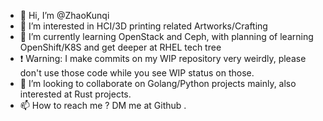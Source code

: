 - 👋 Hi, I’m @ZhaoKunqi
- 👀 I’m interested in HCI/3D printing related Artworks/Crafting
- 🌱 I’m currently learning OpenStack and Ceph, with planning of learning OpenShift/K8S and get deeper at RHEL tech tree
- ❗ Warning: I make commits on my WIP repository very weirdly, please don't use those code while you see WIP status on those.
- 💞️ I’m looking to collaborate on Golang/Python projects mainly, also interested at Rust projects.
- 📫 How to reach me ? DM me at Github .

<!-- ![my github activity graph](https://activity-graph.herokuapp.com/graph?username=ZhaoKunqi&theme=github) -->
